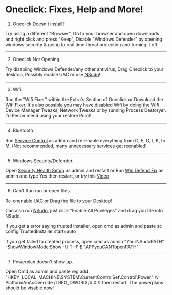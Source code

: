 # Oneclick: Fixes, Help and More!

1. Oneclick Doesn't install?
   
Try using a different "Browser", Go to your browser and open downloads and right click and press "Keep", Disable "Windows Defender" by opening windows security & going to real time threat protection and turning it off.
___

2. Oneclick Not Opening.
   
Try disabling Windows Defender/any other antivirus, Drag Oneclick to your desktop, Possibly enable UAC or use [NSudo](https://github.com/M2TeamArchived/NSudo/releases/tag/9.0-Preview1)!
___

3. Wifi.
   
Run the "Wifi Fixer" within the Extra's Section of Oneclick or Download the [Wifi Fixer](https://github.com/QuakedK/Downloads/blob/main/Turn%20On%20Wifi.bat). It's also possible you may have disabled Wifi by doing the Wifi Device Manager Tweaks, Network Tweaks or by running Process Destoryer. I'd Recommend using your restore Point!
___

4. Bluetooth.
   
Run [Service Control](https://github.com/QuakedK/Downloads/blob/main/Service%20Control.bat) as admin and re-enable everything from  C, E, G, I, K, to M. (Not recommended, many unnecessary services get reenabled)
___

5. Windows Security/Defender.
   
Open [Security Health Setup](https://github.com/QuakedK/Downloads/blob/main/securityhealthsetup_e16941e14861a6d24750ecdf05c548189b33182a.exe) as admin and restart or Run [Win Defend Fix](https://github.com/QuakedK/Downloads/blob/main/Win%20Defend%20Fix.bat) as admin and type Yes then restart, or try this [Video](https://www.youtube.com/watch?v=P5Y9EASsK9Y)
___

6. Can't Run run or open files.
   
Re-enenable UAC or Drag the file to your Desktop! 

Can also run [NSudo](https://github.com/QuakedK/Downloads/raw/main/NSudoLG.exe), just click "Enable All Privileges" and drag you file into NSudo. 

If you get a error saying trusted installer, open cmd as admin and paste sc config TrustedInstaller start=auto

if you get failed to created process, open cmd as admin "YourNSudoPATH" -ShowWindowMode:Show -U:T -P:E "APPyouCANTopenPATH"
___

7. Powerplan doesn't show up.

Open Cmd as admin and paste reg add "HKEY_LOCAL_MACHINE\SYSTEM\CurrentControlSet\Control\Power" /v PlatformAoAcOverride /t REG_DWORD /d 0 /f then restart. The powerplans should be visable now!
